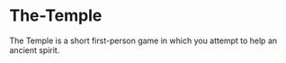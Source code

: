 # The-Temple
The Temple is a short first-person game in which you attempt to help an ancient spirit.
